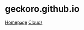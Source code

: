 # geckoro.github.io
[Homepage](https://geckoro.github.io)
[Clouds](https://geckoro.github.io/pages/clouds.html)
